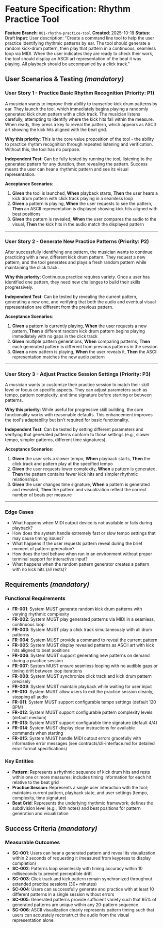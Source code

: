 # Feature Specification: Rhythm Practice Tool

**Feature Branch**: `001-rhythm-practice-tool`
**Created**: 2025-10-18
**Status**: Draft
**Input**: User description: "Create a command line tool to help the user practice identifying rhythmic patterns by ear. The tool should generate a random kick-drum pattern, then play that pattern in a continuous, seamless loop via MIDI. When the user indicates they are ready to check their work, the tool should display an ASCII art representation of the beat it was playing. All playback should be accompanied by a click track."

## User Scenarios & Testing *(mandatory)*

### User Story 1 - Practice Basic Rhythm Recognition (Priority: P1)

A musician wants to improve their ability to transcribe kick drum patterns by ear. They launch the tool, which immediately begins playing a randomly generated kick drum pattern with a click track. The musician listens carefully, attempting to identify where the kick hits fall within the measure. When ready, they press a key to reveal the pattern, which appears as ASCII art showing the kick hits aligned with the beat grid.

**Why this priority**: This is the core value proposition of the tool - the ability to practice rhythm recognition through repeated listening and verification. Without this, the tool has no purpose.

**Independent Test**: Can be fully tested by running the tool, listening to the generated pattern for any duration, then revealing the pattern. Success means the user can hear a rhythmic pattern and see its visual representation.

**Acceptance Scenarios**:

1. **Given** the tool is launched, **When** playback starts, **Then** the user hears a kick drum pattern with click track playing in a seamless loop
2. **Given** a pattern is playing, **When** the user requests to see the pattern, **Then** an ASCII representation is displayed showing kick hits aligned with beat positions
3. **Given** the pattern is revealed, **When** the user compares the audio to the visual, **Then** the kick hits in the audio match the displayed pattern

---

### User Story 2 - Generate New Practice Patterns (Priority: P2)

After successfully identifying one pattern, the musician wants to continue practicing with a new, different kick drum pattern. They request a new pattern, and the tool generates and plays a fresh random pattern while maintaining the click track.

**Why this priority**: Continuous practice requires variety. Once a user has identified one pattern, they need new challenges to build their skills progressively.

**Independent Test**: Can be tested by revealing the current pattern, generating a new one, and verifying that both the audio and eventual visual representation are different from the previous pattern.

**Acceptance Scenarios**:

1. **Given** a pattern is currently playing, **When** the user requests a new pattern, **Then** a different random kick drum pattern begins playing immediately with no gaps in the click track
2. **Given** multiple pattern generations, **When** comparing patterns, **Then** each generated pattern is different from previous patterns in the session
3. **Given** a new pattern is playing, **When** the user reveals it, **Then** the ASCII representation matches the new audio pattern

---

### User Story 3 - Adjust Practice Session Settings (Priority: P3)

A musician wants to customize their practice session to match their skill level or focus on specific aspects. They can adjust parameters such as tempo, pattern complexity, and time signature before starting or between patterns.

**Why this priority**: While useful for progressive skill building, the core functionality works with reasonable defaults. This enhancement improves the tool's adaptability but isn't required for basic functionality.

**Independent Test**: Can be tested by setting different parameters and verifying that generated patterns conform to those settings (e.g., slower tempo, simpler patterns, different time signatures).

**Acceptance Scenarios**:

1. **Given** the user sets a slower tempo, **When** playback starts, **Then** the click track and pattern play at the specified tempo
2. **Given** the user requests lower complexity, **When** a pattern is generated, **Then** the pattern contains fewer kick hits and simpler rhythmic relationships
3. **Given** the user changes time signature, **When** a pattern is generated and revealed, **Then** the pattern and visualization reflect the correct number of beats per measure

---

### Edge Cases

- What happens when MIDI output device is not available or fails during playback?
- How does the system handle extremely fast or slow tempo settings that may cause timing issues?
- What happens if the user requests pattern reveal during the brief moment of pattern generation?
- How does the tool behave when run in an environment without proper terminal support for interactive input?
- What happens when the random pattern generator creates a pattern with no kick hits (all rests)?

## Requirements *(mandatory)*

### Functional Requirements

- **FR-001**: System MUST generate random kick drum patterns with varying rhythmic complexity
- **FR-002**: System MUST play generated patterns via MIDI in a seamless, continuous loop
- **FR-003**: System MUST play a click track simultaneously with all drum patterns
- **FR-004**: System MUST provide a command to reveal the current pattern
- **FR-005**: System MUST display revealed patterns as ASCII art with kick hits aligned to beat positions
- **FR-006**: System MUST support generating new patterns on demand during a practice session
- **FR-007**: System MUST ensure seamless looping with no audible gaps or timing drift between loop iterations
- **FR-008**: System MUST synchronize click track and kick drum pattern precisely
- **FR-009**: System MUST maintain playback while waiting for user input
- **FR-010**: System MUST allow users to exit the practice session cleanly, stopping all audio
- **FR-011**: System MUST support configurable tempo settings (default 120 BPM)
- **FR-012**: System MUST support configurable pattern complexity levels (default medium)
- **FR-013**: System MUST support configurable time signature (default 4/4)
- **FR-014**: System MUST display clear instructions for available commands when starting
- **FR-015**: System MUST handle MIDI output errors gracefully with informative error messages (see contracts/cli-interface.md for detailed error format specifications)

### Key Entities

- **Pattern**: Represents a rhythmic sequence of kick drum hits and rests within one or more measures; includes timing information for each hit relative to the beat grid
- **Practice Session**: Represents a single user interaction with the tool; maintains current pattern, playback state, and user settings (tempo, complexity, time signature)
- **Beat Grid**: Represents the underlying rhythmic framework; defines the subdivision level (e.g., 16th notes) and beat positions for pattern generation and visualization

## Success Criteria *(mandatory)*

### Measurable Outcomes

- **SC-001**: Users can hear a generated pattern and reveal its visualization within 2 seconds of requesting it (measured from keypress to display completion)
- **SC-002**: Patterns loop seamlessly with timing accuracy within 10 milliseconds to prevent perceptible drift
- **SC-003**: Click track and kick pattern remain synchronized throughout extended practice sessions (30+ minutes)
- **SC-004**: Users can successfully generate and practice with at least 10 different patterns in a single session without errors
- **SC-005**: Generated patterns provide sufficient variety such that 95% of generated patterns are unique within any 20-pattern sequence
- **SC-006**: ASCII visualization clearly represents pattern timing such that users can accurately reconstruct the audio from the visual representation alone

